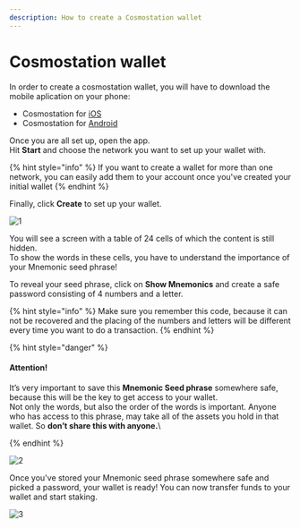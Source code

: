 ```yaml
---
description: How to create a Cosmostation wallet
---
```


# Cosmostation wallet

In order to create a cosmostation wallet, you will have to download the mobile aplication on your phone:

* Cosmostation for [iOS](https://apps.apple.com/app/cosmostation/id1459830339)
* Cosmostation for [Android](https://play.google.com/store/apps/details?id=wannabit.io.cosmostaion)

Once you are all set up, open the app.\
Hit **Start** and choose the network you want to set up your wallet with.

{% hint style="info" %}
If you want to create a wallet for more than one network, you can easily add them to your account once you've created your initial wallet
{% endhint %}

Finally, click **Create** to set up your wallet.

![1](https://user-images.githubusercontent.com/95366163/152386118-8ef75899-d45c-4e51-b6ec-4975fc204955.png)

You will see a screen with a table of 24 cells of which the content is still hidden.\
To show the words in these cells, you have to understand the importance of your Mnemonic seed phrase!

To reveal your seed phrase, click on **Show Mnemonics** and create a safe password consisting of 4 numbers and a letter.

{% hint style="info" %}
Make sure you remember this code, because it can not be recovered and the placing of the numbers and letters will be different every time you want to do a transaction.
{% endhint %}

{% hint style="danger" %}
#### Attention!

It’s very important to save this **Mnemonic Seed phrase** somewhere safe, because this will be the key to get access to your wallet.\
Not only the words, but also the order of the words is important. Anyone who has access to this phrase, may take all of the assets you hold in that wallet. So **don’t share this with anyone.**\

{% endhint %}

![2](https://user-images.githubusercontent.com/95366163/152386758-b0e25576-6769-46b5-91e2-67bcfa36680c.png)

Once you've stored your Mnemonic seed phrase somewhere safe and picked a password, your wallet is ready! You can now transfer funds to your wallet and start staking.

![3](https://user-images.githubusercontent.com/95366163/152386780-46ac96be-9357-44db-b0b5-a0b8244cbbc4.png)
